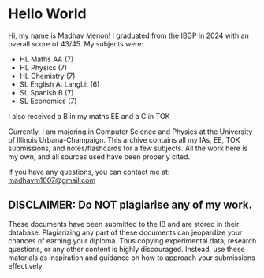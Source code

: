 # Hello World
Hi, my name is Madhav Menon! I graduated from the IBDP in 2024 with an overall score of 43/45. My subjects were:

- HL Maths AA (7)
- HL Physics (7)
- HL Chemistry (7)
- SL English A: LangLit (6)
- SL Spanish B (7)
- SL Economics (7)

I also received a B in my maths EE and a C in TOK

Currently, I am majoring in Computer Science and Physics at the University of Illinois Urbana-Champaign. This archive contains all my IAs, EE, TOK submissions, and notes/flashcards for a few subjects. All the work here is my own, and all sources used have been properly cited.

If you have any questions, you can contact me at: madhavm1007@gmail.com

## DISCLAIMER: Do **NOT** plagiarise any of my work. 

These documents have been submitted to the IB and are stored in their database. Plagiarizing any part of these documents can jeopardize your chances of earning your diploma. Thus copying experimental data, research questions, or any other content is highly discouraged. Instead, use these materials as inspiration and guidance on how to approach your submissions effectively.




